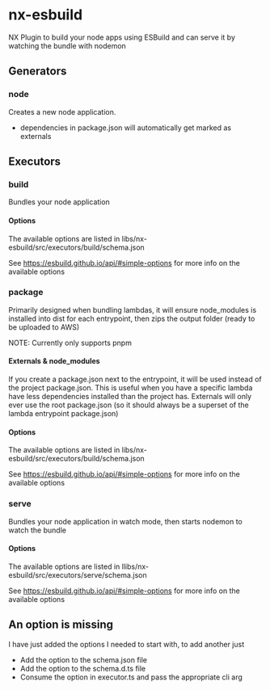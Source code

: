 # nx-esbuild

NX Plugin to build your node apps using ESBuild and can serve it by watching the bundle with nodemon

## Generators

### node

Creates a new node application.

- dependencies in package.json will automatically get marked as externals

## Executors

### build

Bundles your node application

#### Options

The available options are listed in libs/nx-esbuild/src/executors/build/schema.json

See https://esbuild.github.io/api/#simple-options for more info on the available options

### package

Primarily designed when bundling lambdas, it will ensure node_modules is installed into dist for each entrypoint, then zips the output folder (ready to be uploaded to AWS)

NOTE: Currently only supports pnpm

#### Externals & node_modules

If you create a package.json next to the entrypoint, it will be used instead of the project package.json. This is useful when you have a specific lambda have less dependencies installed than the project has. Externals will only ever use the root package.json (so it should always be a superset of the lambda entrypoint package.json)

#### Options

The available options are listed in libs/nx-esbuild/src/executors/build/schema.json

See https://esbuild.github.io/api/#simple-options for more info on the available options

### serve

Bundles your node application in watch mode, then starts nodemon to watch the bundle

#### Options

The available options are listed in llibs/nx-esbuild/src/executors/serve/schema.json

See https://esbuild.github.io/api/#simple-options for more info on the available options

## An option is missing

I have just added the options I needed to start with, to add another just

- Add the option to the schema.json file
- Add the option to the schema.d.ts file
- Consume the option in executor.ts and pass the appropriate cli arg
